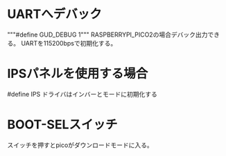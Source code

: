 # UARTへデバック
"""#define GUD_DEBUG 1"""
RASPBERRYPI_PICO2の場合デバック出力できる。
UARTを115200bpsで初期化する。

# IPSパネルを使用する場合
#define IPS
ドライバはインバーとモードに初期化する
# BOOT-SELスイッチ
スイッチを押すとpicoがダウンロードモードに入る。
